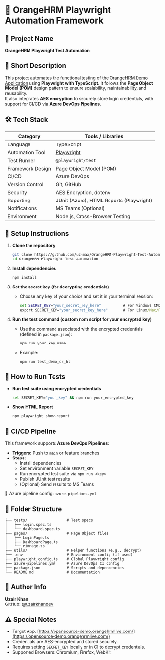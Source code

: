 
# 🧪 OrangeHRM Playwright Automation Framework

## 📌 Project Name
**OrangeHRM Playwright Test Automation**

## 📄 Short Description

This project automates the functional testing of the [OrangeHRM Demo Application](https://opensource-demo.orangehrmlive.com/) using **Playwright with TypeScript**. It follows the **Page Object Model (POM)** design pattern to ensure scalability, maintainability, and reusability.  
It also integrates **AES encryption** to securely store login credentials, with support for CI/CD via **Azure DevOps Pipelines**.

## 🛠 Tech Stack

| Category          | Tools / Libraries                               |
|-------------------|--------------------------------------------------|
| Language          | TypeScript                                       |
| Automation Tool   | [Playwright](https://playwright.dev/)           |
| Test Runner       | `@playwright/test`                               |
| Framework Design  | Page Object Model (POM)                          |
| CI/CD             | Azure DevOps                                     |
| Version Control   | Git, GitHub                                      |
| Security          | AES Encryption, dotenv                           |
| Reporting         | JUnit (Azure), HTML Reports (Playwright)        |
| Notifications     | MS Teams (Optional)                              |
| Environment       | Node.js, Cross-Browser Testing                   |

## 🚀 Setup Instructions

1. **Clone the repository**
   ```bash
   git clone https://github.com/uz-max/OrangeHRM-Playwright-Test-Automation.git
   cd OrangeHRM-Playwright-Test-Automation
   ```

2. **Install dependencies**
   ```cmd
   npm install
   ```

3. **Set the secret key (for decrypting credentials)**
   - Choose any key of your choice and set it in your terminal session:
     ```cmd
     set SECRET_KEY="your_secret_key_here"          # For Windows CMD
     export SECRET_KEY="your_secret_key_here"       # For Linux/Mac/PowerShell
     ```

4. **Run the test command (custom npm script for your encrypted key)**
   - Use the command associated with the encrypted credentials (defined in `package.json`):
     ```bash
     npm run your_key_name
     ```
   - Example:
     ```bash
     npm run test_demo_cr_hl
     ```

## 🧪 How to Run Tests

- **Run test suite using encrypted credentials**
  ```bash
  set SECRET_KEY="your_key" && npm run your_encrypted_key
  ```

- **Show HTML Report**
  ```bash
  npx playwright show-report
  ```

## 🔄 CI/CD Pipeline

This framework supports **Azure DevOps Pipelines**:

- **Triggers:** Push to `main` or feature branches
- **Steps:**
  - Install dependencies
  - Set environment variable `SECRET_KEY`
  - Run encrypted test suite via `npm run <key>`
  - Publish JUnit test results
  - (Optional) Send results to MS Teams

📄 Azure pipeline config: `azure-pipelines.yml`

## 📁 Folder Structure

```
├── tests/                  # Test specs
│   ├── login.spec.ts
│   └── dashboard.spec.ts
├── pages/                  # Page Object files
│   ├── LoginPage.ts
│   ├── DashboardPage.ts
│   └── PimPage.ts
├── utils/                  # Helper functions (e.g., decrypt)
├── .env                    # Environment config (if used)
├── playwright.config.ts    # Global Playwright config
├── azure-pipelines.yml     # Azure DevOps CI config
├── package.json            # Scripts and dependencies
└── README.md               # Documentation
```

## 👤 Author Info

**Uzair Khan**  
GitHub: [@uzairkhandev](https://github.com/uzairkhandev)

## ⚠️ Special Notes

- Target App: [https://opensource-demo.orangehrmlive.com/](https://opensource-demo.orangehrmlive.com/)
- Credentials are AES-encrypted and stored securely.
- Requires setting `SECRET_KEY` locally or in CI to decrypt credentials.
- Supported Browsers: Chromium, Firefox, WebKit
